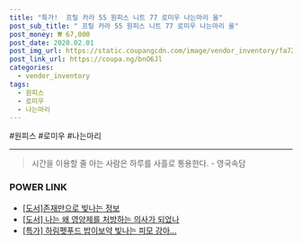 ```yaml
--- 
title: "특가!  프릴 카라 55 원피스 니트 77 로미우 나는마리 울" 
post_sub_title: " 프릴 카라 55 원피스 니트 77 로미우 나는마리 울" 
post_money: ₩ 67,000 
post_date: 2020.02.01 
post_img_url: https://static.coupangcdn.com/image/vendor_inventory/fa72/fedd11eb3c80f09a437a9a231d5570f6bcf3d3b1c089bbf5754312ffaa86.jpg 
post_link_url: https://coupa.ng/bnO6Jl 
categories: 
  - vendor_inventory 
tags: 
  - 원피스 
  - 로미우 
  - 나는마리 
--- 
```

  #원피스 #로미우 #나는마리 
<hr> 

> 시간을 이용할 줄 아는 사람은 하루를 사흘로 통용한다. - 영국속담 


### POWER LINK

* <a href="https://blog.naver.com/fasyy4321/221772642466" target="_blank">[도서]존재만으로 빛나는 정보</a>
* <a href="https://blog.naver.com/fasyy4321/221780304810" target="_blank">[도서] 나는 왜 영양제를 처방하는 의사가 되었나</a>
* <a href="https://blog.naver.com/sakai111/221790567989" target="_blank">[특가] 하림펫푸드 밥이보약 빛나는 피모 강아...</a>
